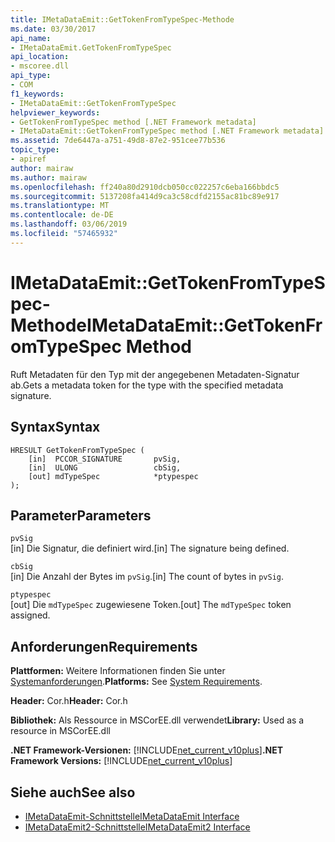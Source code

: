 ```yaml
---
title: IMetaDataEmit::GetTokenFromTypeSpec-Methode
ms.date: 03/30/2017
api_name:
- IMetaDataEmit.GetTokenFromTypeSpec
api_location:
- mscoree.dll
api_type:
- COM
f1_keywords:
- IMetaDataEmit::GetTokenFromTypeSpec
helpviewer_keywords:
- GetTokenFromTypeSpec method [.NET Framework metadata]
- IMetaDataEmit::GetTokenFromTypeSpec method [.NET Framework metadata]
ms.assetid: 7de6447a-a751-49d8-87e2-951cee77b536
topic_type:
- apiref
author: mairaw
ms.author: mairaw
ms.openlocfilehash: ff240a80d2910dcb050cc022257c6eba166bbdc5
ms.sourcegitcommit: 5137208fa414d9ca3c58cdfd2155ac81bc89e917
ms.translationtype: MT
ms.contentlocale: de-DE
ms.lasthandoff: 03/06/2019
ms.locfileid: "57465932"
---
```

# <a name="imetadataemitgettokenfromtypespec-method"></a><span data-ttu-id="d2017-102">IMetaDataEmit::GetTokenFromTypeSpec-Methode</span><span class="sxs-lookup"><span data-stu-id="d2017-102">IMetaDataEmit::GetTokenFromTypeSpec Method</span></span>
<span data-ttu-id="d2017-103">Ruft Metadaten für den Typ mit der angegebenen Metadaten-Signatur ab.</span><span class="sxs-lookup"><span data-stu-id="d2017-103">Gets a metadata token for the type with the specified metadata signature.</span></span>  
  
## <a name="syntax"></a><span data-ttu-id="d2017-104">Syntax</span><span class="sxs-lookup"><span data-stu-id="d2017-104">Syntax</span></span>  
  
```  
HRESULT GetTokenFromTypeSpec (   
    [in]  PCCOR_SIGNATURE       pvSig,   
    [in]  ULONG                 cbSig,   
    [out] mdTypeSpec            *ptypespec   
);  
```  
  
## <a name="parameters"></a><span data-ttu-id="d2017-105">Parameter</span><span class="sxs-lookup"><span data-stu-id="d2017-105">Parameters</span></span>  
 `pvSig`  
 <span data-ttu-id="d2017-106">[in] Die Signatur, die definiert wird.</span><span class="sxs-lookup"><span data-stu-id="d2017-106">[in] The signature being defined.</span></span>  
  
 `cbSig`  
 <span data-ttu-id="d2017-107">[in] Die Anzahl der Bytes im `pvSig`.</span><span class="sxs-lookup"><span data-stu-id="d2017-107">[in] The count of bytes in `pvSig`.</span></span>  
  
 `ptypespec`  
 <span data-ttu-id="d2017-108">[out] Die `mdTypeSpec` zugewiesene Token.</span><span class="sxs-lookup"><span data-stu-id="d2017-108">[out] The `mdTypeSpec` token assigned.</span></span>  
  
## <a name="requirements"></a><span data-ttu-id="d2017-109">Anforderungen</span><span class="sxs-lookup"><span data-stu-id="d2017-109">Requirements</span></span>  
 <span data-ttu-id="d2017-110">**Plattformen:** Weitere Informationen finden Sie unter [Systemanforderungen](../../../../docs/framework/get-started/system-requirements.md).</span><span class="sxs-lookup"><span data-stu-id="d2017-110">**Platforms:** See [System Requirements](../../../../docs/framework/get-started/system-requirements.md).</span></span>  
  
 <span data-ttu-id="d2017-111">**Header:** Cor.h</span><span class="sxs-lookup"><span data-stu-id="d2017-111">**Header:** Cor.h</span></span>  
  
 <span data-ttu-id="d2017-112">**Bibliothek:** Als Ressource in MSCorEE.dll verwendet</span><span class="sxs-lookup"><span data-stu-id="d2017-112">**Library:** Used as a resource in MSCorEE.dll</span></span>  
  
 <span data-ttu-id="d2017-113">**.NET Framework-Versionen:** [!INCLUDE[net_current_v10plus](../../../../includes/net-current-v10plus-md.md)]</span><span class="sxs-lookup"><span data-stu-id="d2017-113">**.NET Framework Versions:** [!INCLUDE[net_current_v10plus](../../../../includes/net-current-v10plus-md.md)]</span></span>  
  
## <a name="see-also"></a><span data-ttu-id="d2017-114">Siehe auch</span><span class="sxs-lookup"><span data-stu-id="d2017-114">See also</span></span>
- [<span data-ttu-id="d2017-115">IMetaDataEmit-Schnittstelle</span><span class="sxs-lookup"><span data-stu-id="d2017-115">IMetaDataEmit Interface</span></span>](../../../../docs/framework/unmanaged-api/metadata/imetadataemit-interface.md)
- [<span data-ttu-id="d2017-116">IMetaDataEmit2-Schnittstelle</span><span class="sxs-lookup"><span data-stu-id="d2017-116">IMetaDataEmit2 Interface</span></span>](../../../../docs/framework/unmanaged-api/metadata/imetadataemit2-interface.md)
